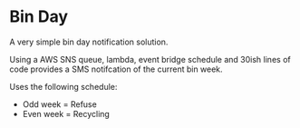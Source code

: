 # Bin Day

A very simple bin day notification solution.

Using a AWS SNS queue, lambda, event bridge schedule and 30ish lines of code provides a SMS notifcation of the current bin week.

Uses the following schedule: 
- Odd week = Refuse
- Even week = Recycling 
